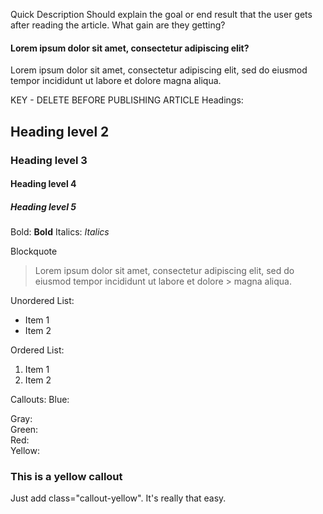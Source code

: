 Quick Description
Should explain the goal or end result that the user gets after reading the article.  What gain are they getting?

#### Lorem ipsum dolor sit amet, consectetur adipiscing elit?
Lorem ipsum dolor sit amet, consectetur adipiscing elit, sed do eiusmod tempor incididunt ut labore et dolore magna aliqua.



KEY - DELETE BEFORE PUBLISHING ARTICLE
Headings:
## Heading level 2
### Heading level 3
#### Heading level 4
##### Heading level 5

Bold: **Bold**
Italics: *Italics*

Blockquote
> Lorem ipsum dolor sit amet, consectetur adipiscing elit, sed do eiusmod tempor incididunt ut labore et dolore > magna aliqua.

Unordered List:
- Item 1
- Item 2

Ordered List:
1. Item 1
2. Item 2

Callouts:
Blue:   <section class="callout-blue">
Gray:   <section class="callout">
Green:  <section class="callout-green">
Red:    <section class="callout-red">
Yellow: <section class="callout-yellow">

<section class="callout-yellow">
<h3>This is a yellow callout</h3>
<p>Just add class="callout-yellow". It's really that easy.</p>
</section>

